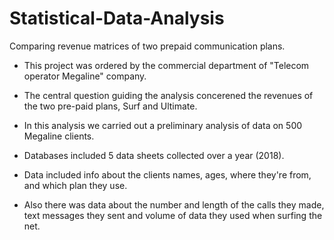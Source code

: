 # Statistical-Data-Analysis
Comparing revenue matrices of two prepaid communication plans.

- This project was ordered by the commercial department of "Telecom operator Megaline" company. 
- The central question guiding the analysis concerened the revenues of the two pre-paid plans, Surf and Ultimate. 
-  In this analysis we carried out a preliminary analysis of data on 500 Megaline clients.

- Databases included 5 data sheets collected over a year (2018). 
- Data included info about the clients names, ages, where they're from, and which plan they use. 
- Also there was data about the number and length of the calls they made, text messages they sent and volume of data they used when surfing the net.
